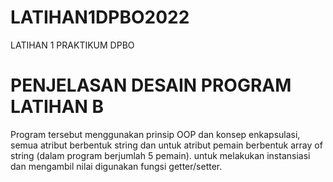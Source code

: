# LATIHAN1DPBO2022
LATIHAN 1 PRAKTIKUM DPBO

# PENJELASAN DESAIN PROGRAM LATIHAN B
Program tersebut menggunakan prinsip OOP dan konsep enkapsulasi, semua atribut berbentuk string dan untuk atribut pemain berbentuk array of string (dalam program berjumlah 5 pemain). untuk melakukan instansiasi dan mengambil nilai digunakan fungsi getter/setter.
